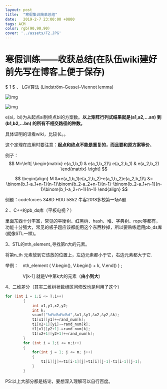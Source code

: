 ```yaml
---
layout: post
title:  "寒假集训简单总结"
date:   2019-2-7 23:00:00 +0800
tags: ACM
color: rgb(90,90,90)
cover: '../assets/F2.JPG'
---
```

# 寒假训练——收获总结(在队伍wiki建好前先写在博客上便于保存)

$ 1 $ 、 LGV算法 (Lindström–Gessel–Viennot lemma)

![img](https://uploadfiles.nowcoder.com/images/20180721/5432145_1532102496189_6DC180E98E266837309124D3DC5C89A7)

![img](https://uploadfiles.nowcoder.com/images/20180721/6563640_1532165678799_9E932C29D0003A20417B0C18E6044CE8)

e(ai，bi)为从起点ai到终点bi的方案数。**以上矩阵行列式结果就是(a1,a2,...an) 到 (b1,b2,...bn) 的所有不相交路径的种数。**

具体证明的话看wiki，比较长。。

这个定理在应用时要注意：**起点和终点不能是重复的，而且要和原方案等价**。

例子：
$$
M=\left[
\begin{matrix}
 e(a_1,b_1)      & e(a_1,b_2)\\
  e(a_2,b_1)      & e(a_2,b_2)
\end{matrix}
\right]
$$

$$
\begin{align}
M &=e(a_1,b_1)e(a_2,b_2)-e(a_1,b_2)e(a_2,b_1)\\
    &= \binom{b_1-a_1+n-1}{n-1}\binom{b_2-a_2+n-1}{n-1}-\binom{b_2-a_1+n-1}{n-1}\binom{b_1-a_2+n-1}{n-1}
\end{align}
$$

例题：codeforces 348D               HDU 5852             牛客2018多校第一场A题



$2$ 、C++的pb_ds库（平板电视？）

里面东西十分丰富，常见的平衡树、红黑树、hash、堆、字典树、rope等都有，功能十分强大，常见的板子题应该都能用这个东西秒掉，所以要熟练运用pb_ds库(就像STL一样)。

3、STL的nth_element_寻找第n大的元素。

将第n_th 元素放到它该放的位置上，左边元素都小于它，右边元素都大于它.

举例：　nth_element ( V.begin(), V.begin() + k, V.end() ) ; 

　　　　V[k-1] 就是V中第k大的元素（**由小到大**）

4、二维差分（其实二维树状数组区间修改也是利用了这个）

```c++
for (int i = 1;i <= T;i++)
        {
            int x1,y1,x2,y2;
            int k;
            scanf("%d%d%d%d%d",&x1,&y1,&x2,&y2,&k);
            t1[x1][y1]+=rand_num[k];
            t1[x2+1][y1]-=rand_num[k];
            t1[x1][y2+1]-=rand_num[k];
            t1[x2+1][y2+1]+=rand_num[k];
        }
        for (int i = 1;i <= n;i++)
        {
            for(int j = 1; j <= m; j++)
            {
                t1[i][j]+=t1[i-1][j]+t1[i][j-1]-t1[i-1][j-1];
            }
        }
```

PS:以上大部分都是结论，要想深入理解可以自行百度。
